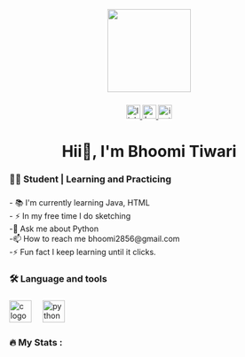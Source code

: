 <div align="center">
  <img height="150" src="https://camo.githubusercontent.com/872c62db6d5baa42ced66404e042d257b33de9073ddfb0e8d55586574b468863/68747470733a2f2f6d65646961312e67697068792e636f6d2f6d656469612f76312e59326c6b505463354d4749334e6a457865485a6a6458707365574675646d343062476c366332557a5a486c33624464796247467a635745314d574d7a63584e766154426859795a6c634431324d563970626e526c636d35686246396e61575a66596e6c666157516d593351395a772f4c3152317476493973766b495777705659722f67697068792e676966"  />
</div>

###

<div align="center">
  <a href="https://www.linkedin.com/in/bhoomi-tiwari-ab3554368/" target="_blank">
    <img src="https://img.shields.io/static/v1?message=LinkedIn&logo=linkedin&label=&color=0077B5&logoColor=white&labelColor=&style=for-the-badge" height="25" alt="linkedin logo"  />
  </a>
  <a href="https://www.hackerrank.com/profile/bhoomi2856" target="_blank">
    <img src="https://img.shields.io/static/v1?message=HackerRank&logo=hackerrank&label=&color=2EC866&logoColor=white&labelColor=&style=for-the-badge" height="25" alt="hackerrank logo"  />
  </a>
  <a href="https://www.instagram.com/bhoo.mi281?igsh=dzZnNjB1emgzMnh5" target="_blank">
    <img src="https://img.shields.io/static/v1?message=Instagram&logo=instagram&label=&color=E4405F&logoColor=white&labelColor=&style=for-the-badge" height="25" alt="instagram logo"  />
  </a>
</div>

###

<h1 align="center">Hii👋, I'm Bhoomi Tiwari</h1>

###

<h3 align="left">👩‍💻 Student | Learning and Practicing</h3>

###

<p align="left">- 📚 I'm currently learning Java, HTML<br>- ⚡ In my free time I do sketching<br>-💬  Ask me about Python<br>-📫 How to reach me bhoomi2856@gmail.com<br>-⚡ Fun fact I keep learning until it clicks.</p>

###

<h3 align="left">🛠 Language and tools</h3>

###

<div align="left">
  <img src="https://cdn.jsdelivr.net/gh/devicons/devicon/icons/c/c-original.svg" height="40" alt="c logo"  />
  <img width="12" />
  <img src="https://cdn.jsdelivr.net/gh/devicons/devicon/icons/python/python-original.svg" height="40" alt="python logo"  />
</div>

###

<h3 align="left">🔥   My Stats :</h3>

###
